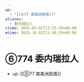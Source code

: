 ```yaml
---
up:
  - "[[⑥77 南美洲民族]]"
aliases:
  - 委内瑞拉人
ctime: 2025-03-01T13:55:39+08:00
mtime: 2025-10-01T11:40:29+08:00
---
```


# ⑥774 委内瑞拉人

- up: [[⑥77 南美洲民族]]
